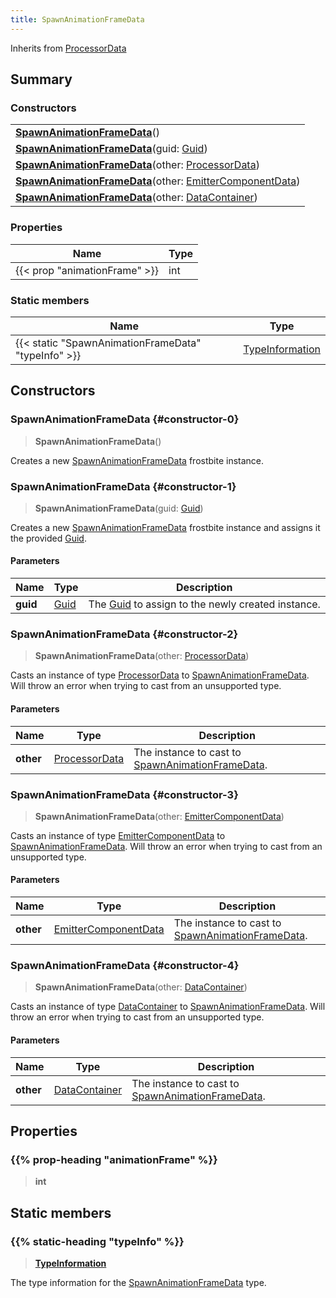 ```yaml
---
title: SpawnAnimationFrameData
---
```


Inherits from [ProcessorData](/vext/ref/fb/processordata)

## Summary

### Constructors

|  |
| --- |
| **[SpawnAnimationFrameData](#constructor-0)**() |
| **[SpawnAnimationFrameData](#constructor-1)**(guid: [Guid](/vext/ref/shared/type/guid)) |
| **[SpawnAnimationFrameData](#constructor-2)**(other: [ProcessorData](/vext/ref/fb/processordata)) |
| **[SpawnAnimationFrameData](#constructor-3)**(other: [EmitterComponentData](/vext/ref/fb/emittercomponentdata)) |
| **[SpawnAnimationFrameData](#constructor-4)**(other: [DataContainer](/vext/ref/shared/type/datacontainer)) |

### Properties

| Name | Type |
| ---- | ---- |
| {{< prop "animationFrame" >}} | int |

### Static members

| Name | Type |
| ---- | ---- |
| {{< static "SpawnAnimationFrameData" "typeInfo" >}} | [TypeInformation](/vext/ref/shared/type/typeinformation) |

## Constructors

### SpawnAnimationFrameData {#constructor-0}

> **SpawnAnimationFrameData**()

Creates a new [SpawnAnimationFrameData](/vext/ref/fb/spawnanimationframedata) frostbite instance.

### SpawnAnimationFrameData {#constructor-1}

> **SpawnAnimationFrameData**(guid: [Guid](/vext/ref/shared/type/guid))

Creates a new [SpawnAnimationFrameData](/vext/ref/fb/spawnanimationframedata) frostbite instance and assigns it the provided [Guid](/vext/ref/shared/type/guid).

#### Parameters

| Name | Type | Description |
| ---- | ---- | ----------- |
| **guid** | [Guid](/vext/ref/shared/type/guid) | The [Guid](/vext/ref/shared/type/guid) to assign to the newly created instance. |

### SpawnAnimationFrameData {#constructor-2}

> **SpawnAnimationFrameData**(other: [ProcessorData](/vext/ref/fb/processordata))

Casts an instance of type [ProcessorData](/vext/ref/fb/processordata) to [SpawnAnimationFrameData](/vext/ref/fb/spawnanimationframedata). Will throw an error when trying to cast from an unsupported type.

#### Parameters

| Name | Type | Description |
| ---- | ---- | ----------- |
| **other** | [ProcessorData](/vext/ref/fb/processordata) | The instance to cast to [SpawnAnimationFrameData](/vext/ref/fb/spawnanimationframedata). |

### SpawnAnimationFrameData {#constructor-3}

> **SpawnAnimationFrameData**(other: [EmitterComponentData](/vext/ref/fb/emittercomponentdata))

Casts an instance of type [EmitterComponentData](/vext/ref/fb/emittercomponentdata) to [SpawnAnimationFrameData](/vext/ref/fb/spawnanimationframedata). Will throw an error when trying to cast from an unsupported type.

#### Parameters

| Name | Type | Description |
| ---- | ---- | ----------- |
| **other** | [EmitterComponentData](/vext/ref/fb/emittercomponentdata) | The instance to cast to [SpawnAnimationFrameData](/vext/ref/fb/spawnanimationframedata). |

### SpawnAnimationFrameData {#constructor-4}

> **SpawnAnimationFrameData**(other: [DataContainer](/vext/ref/shared/type/datacontainer))

Casts an instance of type [DataContainer](/vext/ref/shared/type/datacontainer) to [SpawnAnimationFrameData](/vext/ref/fb/spawnanimationframedata). Will throw an error when trying to cast from an unsupported type.

#### Parameters

| Name | Type | Description |
| ---- | ---- | ----------- |
| **other** | [DataContainer](/vext/ref/shared/type/datacontainer) | The instance to cast to [SpawnAnimationFrameData](/vext/ref/fb/spawnanimationframedata). |

## Properties

### {{% prop-heading "animationFrame" %}}

> **int**

## Static members

### {{% static-heading "typeInfo" %}}

> **[TypeInformation](/vext/ref/shared/type/typeinformation)**

The type information for the [SpawnAnimationFrameData](/vext/ref/fb/spawnanimationframedata) type.


